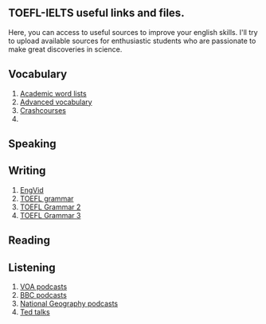 ## TOEFL-IELTS useful links and files. 

Here, you can access to useful sources to improve your english skills. I'll try to upload available sources for enthusiastic students who are passionate to make great discoveries in science. 


## Vocabulary

1. [Academic word lists](https://www.eapfoundation.com/enrich/environment/)
2. [Advanced vocabulary](https://www.youtube.com/watch?v=uLN6IdRtDhg)
3. [Crashcourses](https://www.youtube.com/watch?v=9PFhrpyWV-w)
4. 




## Speaking



## Writing

1. [EngVid](https://www.engvid.com/)
2. [TOEFL grammar](https://www.esl-lounge.com/student/toefl-grammar-2.php)
3. [TOEFL Grammar 2](https://toeflibtcourse.com/free-samples/grammar/)
4. [TOEFL Grammar 3](https://www.fluentu.com/blog/toefl/toefl-grammar-rules/)

## Reading


## Listening
1. [VOA podcasts](https://learningenglish.voanews.com/podcasts)
2. [BBC podcasts](https://www.bbc.co.uk/programmes/p02nq0gn/episodes/downloads)
3. [National Geography podcasts](https://player.fm/podcasts/National-Geographic)
4. [Ted talks](https://www.ted.com/talks)
